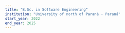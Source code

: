 ```yaml
---
title: "B.Sc. in Software Engineering"
institution: "University of north of Paraná - Paraná"
start_year: 2022
end_year: 2025
---
```

